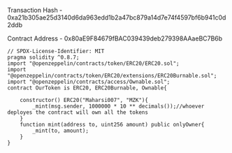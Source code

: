Transaction Hash - 0xa21b305ae25d3140d6da963edd1b2a47bc879a14d7e74f4597bf6b941c0d2ddb

Contract Address - 0x80aE9F84679fBAC039439deb279398AAaeBC7B6b

```sol
// SPDX-License-Identifier: MIT
pragma solidity ^0.8.7;
import "@openzeppelin/contracts/token/ERC20/ERC20.sol";
import "@openzeppelin/contracts/token/ERC20/extensions/ERC20Burnable.sol";
import "@openzeppelin/contracts/access/Ownable.sol";
contract OurToken is ERC20, ERC20Burnable, Ownable{
    
    constructor() ERC20("Maharsi007", "MZK"){
        _mint(msg.sender, 1000000 * 10 ** decimals());//whoever deployes the contract will own all the tokens 
    }
    function mint(address to, uint256 amount) public onlyOwner{
        _mint(to, amount);
    }
}
```
